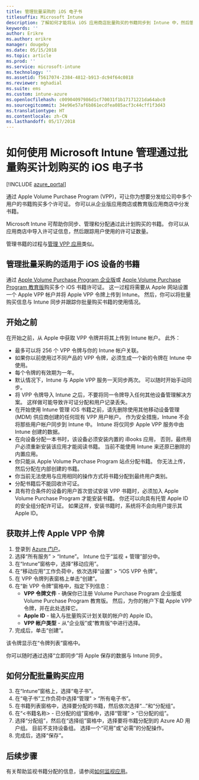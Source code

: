 ```yaml
---
title: 管理批量采购的 iOS 电子书
titlesuffix: Microsoft Intune
description: 了解如何才能将从 iOS 应用商店批量购买的书籍同步到 Intune 中，然后管理并跟踪其使用情况。
keywords: ''
author: Erikre
ms.author: erikre
manager: dougeby
ms.date: 05/15/2018
ms.topic: article
ms.prod: ''
ms.service: microsoft-intune
ms.technology: ''
ms.assetid: f5617074-2384-4812-b913-dc94f64c0818
ms.reviewer: mghadial
ms.suite: ems
ms.custom: intune-azure
ms.openlocfilehash: c00904097986d1cf70031f1b17171221da64abc0
ms.sourcegitcommit: 34e96e57af6b861ecdfea085acf3c44cff1f3d43
ms.translationtype: HT
ms.contentlocale: zh-CN
ms.lasthandoff: 05/17/2018
---
```

# <a name="how-to-manage-ios-ebooks-you-purchased-through-a-volume-purchase-program-with-microsoft-intune"></a>如何使用 Microsoft Intune 管理通过批量购买计划购买的 iOS 电子书


[!INCLUDE [azure_portal](./includes/azure_portal.md)]

通过 Apple Volume Purchase Program (VPP)，可让你为想要分发给公司中多个用户的书籍购买多个许可证。 你可以从企业版应用商店或教育版应用商店中分发书籍。

Microsoft Intune 可帮助你同步、管理和分配通过此计划购买的书籍。 你可以从应用商店中导入许可证信息，然后跟踪用户使用的许可证数量。

管理书籍的过程与[管理 VPP 应用](vpp-apps-ios.md)类似。

## <a name="manage-volume-purchased-books-for-ios-devices"></a>管理批量采购的适用于 iOS 设备的书籍
通过 [Apple Volume Purchase Program 企业版](http://www.apple.com/business/vpp/)或 [Apple Volume Purchase Program 教育版](http://volume.itunes.apple.com/us/store)购买多个 iOS 书籍许可证。 这一过程将需要从 Apple 网站设置一个 Apple VPP 帐户并将 Apple VPP 令牌上传到 Intune。  然后，你可以将批量购买信息与 Intune 同步并跟踪你批量购买书籍的使用情况。

## <a name="before-you-start"></a>开始之前
在开始之前，从 Apple 中获取 VPP 令牌并将其上传到 Intune 帐户。 此外：

* 最多可以将 256 个 VPP 令牌与你的 Intune 帐户关联。
* 如果你以前使用过不同产品的 VPP 令牌，必须生成一个新的令牌在 Intune 中使用。
* 每个令牌的有效期为一年。
* 默认情况下，Intune 与 Apple VPP 服务一天同步两次。 可以随时开始手动同步。
* 将 VPP 令牌导入 Intune 之后，不要将同一令牌导入任何其他设备管理解决方案。 这样做可能导致许可证分配和用户记录丢失。
* 在开始使用 Intune 管理 iOS 书籍之前，请先删除使用其他移动设备管理 (MDM) 供应商创建的任何现有 VPP 用户帐户。 作为安全措施，Intune 不会将那些用户帐户同步到 Intune 中。 Intune 将仅同步 Apple VPP 服务中由 Intune 创建的数据。
* 在向设备分配一本书时，该设备必须安装内置的 iBooks 应用， 否则，最终用户必须重新安装该应用才能阅读书籍。 当前不能使用 Intune 来还原已删除的内置应用。
* 你只能从 Apple Volume Purchase Program 站点分配书籍。 你无法上传，然后分配在内部创建的书籍。
* 你当前无法使用与应用相同的操作方式将书籍分配到最终用户类别。
* 分配书籍后不能回收许可证。
* 具有符合条件的设备的用户首次尝试安装 VPP 书籍时，必须加入 Apple Volume Purchase Program 才能安装书籍。 你还可以向具有托管 Apple ID 的安全组分配许可证。 如果这样，安装书籍时，系统将不会向用户提示其 Apple ID。

## <a name="to-get-and-upload-an-apple-vpp-token"></a>获取并上传 Apple VPP 令牌

1. 登录到 [Azure 门户](https://portal.azure.com)。
2. 选择“所有服务” > “Intune”。 Intune 位于“监视 + 管理”部分中。
3. 在“Intune”窗格中，选择“移动应用”。
1.  在“移动应用”工作负荷中，依次选择“设置” > “iOS VPP 令牌”。
2.  在 VPP 令牌列表窗格上单击“创建”。
3.  在“新 VPP 令牌”窗格中，指定下列信息：
    - **VPP 令牌文件** - 确保你已注册 Volume Purchase Program 企业版或 Volume Purchase Program 教育版。 然后，为你的帐户下载 Apple VPP 令牌，并在此处选择它。
    - **Apple ID** - 输入与批量购买计划关联的帐户的 Apple ID。
    - **VPP 帐户类型** - 从“企业版”或“教育版”中进行选择。
4. 完成后，单击“创建”。

该令牌显示在“令牌列表”窗格中。


你可以随时通过选择“立即同步”将 Apple 保存的数据与 Intune 同步。

## <a name="to-assign-a-volume-purchased-app"></a>如何分配批量购买应用

3. 在“Intune”窗格上，选择“电子书”。
1. 在“电子书”工作负荷中选择“管理” > “所有电子书”。
2. 在书籍列表窗格中，选择要分配的书籍，然后依次选择“...”和“分配组”。
3. 在“<书籍名称> - 已分配的组”窗格中，选择“管理” > “已分配的组”。
4. 选择“分配组”，然后在“选择组”窗格中，选择要将书籍分配到的 Azure AD 用户组。 目前不支持设备组。
选择一个“可用”或“必需”的分配操作。 
5. 完成后，选择“保存”。

## <a name="next-steps"></a>后续步骤

有关帮助监视书籍分配的信息，请参阅[如何监视应用](apps-monitor.md)。






